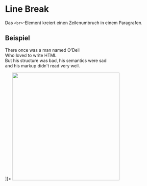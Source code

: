 # Line Break

Das `<br>`-Element kreiert einen Zeilenumbruch in einem Paragrafen.

## Beispiel

<tabs>
    <tab title="HTML">
        <code-block lang="html">
            <![CDATA[
                <p>
                    There once was a man named O'Dell<br />
                    Who loved to write HTML<br />
                    But his structure was bad, his semantics were sad<br />
                    and his markup didn't read very well.
                </p>
            ]]>
        </code-block>
    </tab>
    <tab title="Resultat">
        <img src="br.png" width="350" thumbnail="true" />
    </tab>

</tabs>